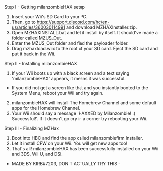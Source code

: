 Step I - Getting milanzombieHAX setup

1. Insert your Wii's SD Card to your PC.
2. Then, go to https://support.discord.com/hc/en-us/articles/360030114991 and download MZHAXInstaller.zip.
3. Open MZHAXINSTALL.bat and let it install by itself. It should've made a folder called MZUS_Out.
4. Enter the MZUS_Out folder and find the payloader folder. 
5. Drag mzhaxload.wiix to the root of your SD card. Eject the SD card and put it back in the Wii.

Step II - Installing milanzombieHAX

1. If your Wii boots up with a black screen and a text saying 'milanzombieHAX' appears, it means it was successful.
- If you did not get a screen like that and you instantly booted to the System Menu, reboot your Wii and try again.
2. milanzombieHAX will install The Homebrew Channel and some default apps for the Homebrew Channel.
3. Your Wii should say a message 'HAXXED by Milanzombie! :) Successful!'. If it doesn't go cry in a corner try rebooting your Wii.

Step III - Finalizing MZHax

1. Boot into HBC and find the app called milanzombiefirm Installer.
2. Let it install CFW on your Wii. You will get new apps too!
3. That's all! milanzombieHAX has been successfully installed on your Wii and 3DS, Wii U, and DSi.

- MADE BY KIRB#7203, DON'T ACTUALLY TRY THIS -
